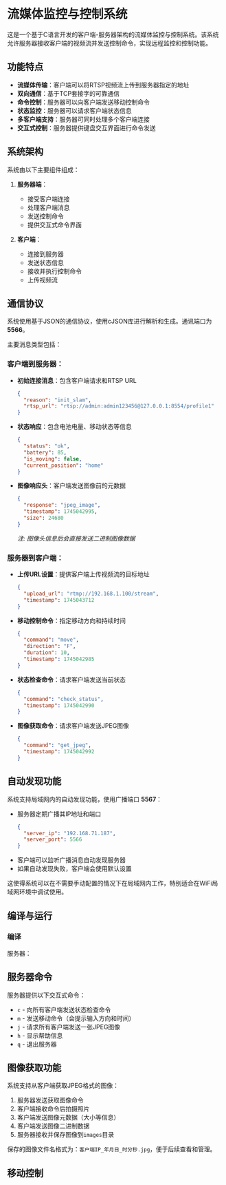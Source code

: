 # 流媒体监控与控制系统

这是一个基于C语言开发的客户端-服务器架构的流媒体监控与控制系统。该系统允许服务器接收客户端的视频流并发送控制命令，实现远程监控和控制功能。

## 功能特点

- **流媒体传输**：客户端可以将RTSP视频流上传到服务器指定的地址
- **双向通信**：基于TCP套接字的可靠通信
- **命令控制**：服务器可以向客户端发送移动控制命令
- **状态监控**：服务器可以请求客户端状态信息
- **多客户端支持**：服务器可同时处理多个客户端连接
- **交互式控制**：服务器提供键盘交互界面进行命令发送

## 系统架构

系统由以下主要组件组成：

1. **服务器端**：
   - 接受客户端连接
   - 处理客户端消息
   - 发送控制命令
   - 提供交互式命令界面

2. **客户端**：
   - 连接到服务器
   - 发送状态信息
   - 接收并执行控制命令
   - 上传视频流

## 通信协议

系统使用基于JSON的通信协议，使用cJSON库进行解析和生成。通讯端口为 **5566**。

主要消息类型包括：

### 客户端到服务器：
- **初始连接消息**：包含客户端请求和RTSP URL
  ```json
  {
    "reason": "init_slam",
    "rtsp_url": "rtsp://admin:admin123456@127.0.0.1:8554/profile1"
  }
  ```
- **状态响应**：包含电池电量、移动状态等信息
  ```json
  {
    "status": "ok",
    "battery": 85,
    "is_moving": false,
    "current_position": "home"
  }
  ```
- **图像响应头**：客户端发送图像前的元数据
  ```json
  {
    "response": "jpeg_image",
    "timestamp": 1745042995,
    "size": 24680
  }
  ```
  *注: 图像头信息后会直接发送二进制图像数据*

### 服务器到客户端：
- **上传URL设置**：提供客户端上传视频流的目标地址
  ```json
  {
    "upload_url": "rtmp://192.168.1.100/stream",
    "timestamp": 1745043712
  }
  ```
- **移动控制命令**：指定移动方向和持续时间
  ```json
  {
    "command": "move",
    "direction": "F",
    "duration": 10,
    "timestamp": 1745042985
  }
  ```
- **状态检查命令**：请求客户端发送当前状态
  ```json
  {
    "command": "check_status",
    "timestamp": 1745042990
  }
  ```
- **图像获取命令**：请求客户端发送JPEG图像
  ```json
  {
    "command": "get_jpeg",
    "timestamp": 1745042992
  }
  ```

## 自动发现功能

系统支持局域网内的自动发现功能，使用广播端口 **5567**：

- 服务器定期广播其IP地址和端口
  ```json
  {
    "server_ip": "192.168.71.187",
    "server_port": 5566
  }
  ```
- 客户端可以监听广播消息自动发现服务器
- 如果自动发现失败，客户端会使用默认设置

这使得系统可以在不需要手动配置的情况下在局域网内工作，特别适合在WiFi局域网环境中调试使用。

## 编译与运行

### 编译

服务器： 

## 服务器命令

服务器提供以下交互式命令：
- `c` - 向所有客户端发送状态检查命令
- `m` - 发送移动命令（会提示输入方向和时间）
- `j` - 请求所有客户端发送一张JPEG图像
- `h` - 显示帮助信息
- `q` - 退出服务器

## 图像获取功能

系统支持从客户端获取JPEG格式的图像：

1. 服务器发送获取图像命令
2. 客户端接收命令后拍摄照片
3. 客户端发送图像元数据（大小等信息）
4. 客户端发送图像二进制数据
5. 服务器接收并保存图像到`images`目录

保存的图像文件名格式为：`客户端IP_年月日_时分秒.jpg`，便于后续查看和管理。

## 移动控制
